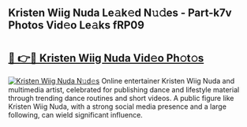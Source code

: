 ## Kristen Wiig Nuda Le𝚊k𝚎d N𝚞𝚍es - Part-k7v Photos Vid𝚎o Le𝚊ks fRP09

# <h2><a href="http://fbb98d.evod.top/?m=Kristen+Wiig+Nuda">🔗 👉🔴 Kristen Wiig Nuda Vid𝚎o Ph𝚘t𝚘s</a></h2>

[![Kristen Wiig Nuda N𝚞d𝚎s](https://i.imgur.com/8V9OHl7.gif)](http://fbb98d.evod.top/?m=Kristen+Wiig+Nuda)
Online entertainer Kristen Wiig Nuda and multimedia artist, celebrated for publishing dance and lifestyle material through trending dance routines and short videos. A public figure like Kristen Wiig Nuda, with a strong social media presence and a large following, can wield significant influence. 
